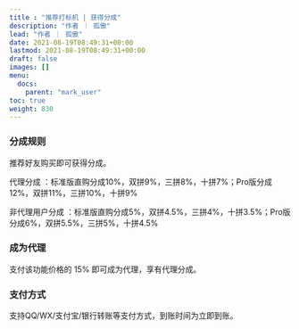 ```yaml
---
title : "推荐打标机 | 获得分成"
description: "作者 ｜ 孤傲"
lead: "作者 ｜ 孤傲"
date: 2021-08-19T08:49:31+00:00
lastmod: 2021-08-19T08:49:31+00:00
draft: false 
images: []
menu:
  docs:
    parent: "mark_user"
toc: true
weight: 830
---
```


### 分成规则

推荐好友购买即可获得分成。

代理分成 ：标准版直购分成10%，双拼9%，三拼8%，十拼7%；Pro版分成12%，双拼11%，三拼10%，十拼9%

非代理用户分成 ：标准版直购分成5%，双拼4.5%，三拼4%，十拼3.5%；Pro版分成6%，双拼5.5%，三拼5%，十拼4.5%

### 成为代理

支付该功能价格的 15% 即可成为代理，享有代理分成。

### 支付方式

支持QQ/WX/支付宝/银行转账等支付方式，到账时间为立即到账。

